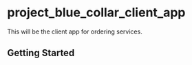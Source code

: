# project_blue_collar_client_app

This will be the client app for ordering services. 

## Getting Started


